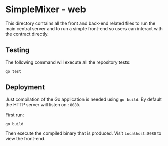 # SimpleMixer - web

This directory contains all the front and back-end related files to run the main central server
and to run a simple front-end so users can interact with the contract directly.

## Testing

The following command will execute all the repository tests:

```shell
go test
```

## Deployment

Just compilation of the Go application is needed using `go build`.
By default the HTTP server will listen on `:8080`.

First run:

`go build`

Then execute the compiled binary that is produced.
Visit `localhost:8080` to view the front-end.
